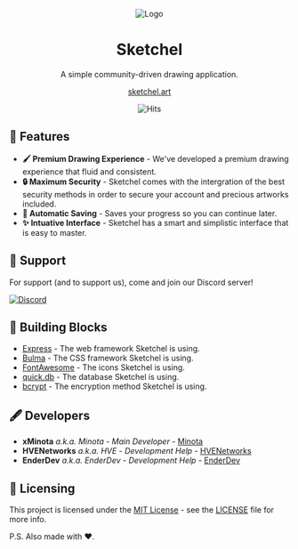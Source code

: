 <div align="center">
  
  ![Logo](public/assets/sketchel-small.png)
  
  <h1><b>Sketchel</b></h1>
  A simple community-driven drawing application.
  
  <a href="https://sketchel.art">sketchel.art</a>
</div>
 
<div align="center">
<p align="center">
    <img src="http://hits.dwyl.io/sketchel/sketchel.svg" alt="Hits">
    <a href="/LICENSE"
        <img src="https://img.shields.io/github/license/sketchel/sketchel.svg" alt="License">
    </a>
</p>
 
</div>
 
## 👾 Features
 
- **🖌️ Premium Drawing Experience** - We've developed a premium drawing experience that fluid and consistent.
- **🔒 Maximum Security** - Sketchel comes with the intergration of the best security methods in order to secure your account and precious artworks included.
- **📌 Automatic Saving** - Saves your progress so you can continue later.
- **✨ Intuative Interface** - Sketchel has a smart and simplistic interface that is easy to master.
 
## 🤝 Support
 
For support (and to support us), come and join our Discord server!
 
[![Discord](https://discordapp.com/api/guilds/626585520922951690/widget.png?style=banner2)](https://discord.gg/sG7KSbW)
 
## 🧱 Building Blocks
 
- [Express](https://expressjs.com) - The web framework Sketchel is using.
- [Bulma](https://bulma.io) - The CSS framework Sketchel is using.
- [FontAwesome](https://fontawesome.com/) - The icons Sketchel is using.
- [quick.db](https://quickdb.js.org/) - The database Sketchel is using.
- [bcrypt](https://npm.im/bcrypt) - The encryption method Sketchel is using.
 
## 🖋 Developers
 
- **xMinota** _a.k.a. Minota_ - _Main Developer_ - [Minota](https://github.com/xminota)
- **HVENetworks** _a.k.a. HVE_ - _Development Help_ - [HVENetworks](https://github.com/HVEVB)
- **EnderDev** _a.k.a. EnderDev_ - _Development Help_ - [EnderDev](https://github.com/EnderDev)
 
## 🤵 Licensing
 
This project is licensed under the [MIT License](https://opensource.org/licenses/MIT) - see the [LICENSE](LICENSE) file for more info.

P.S. Also made with ❤️.
